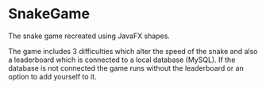 # SnakeGame
The snake game recreated using JavaFX shapes.

The game includes 3 difficulties which alter the speed of the snake and also a leaderboard which is connected to a local database (MySQL). If the database is not connected
the game runs without the leaderboard or an option to add yourself to it.
